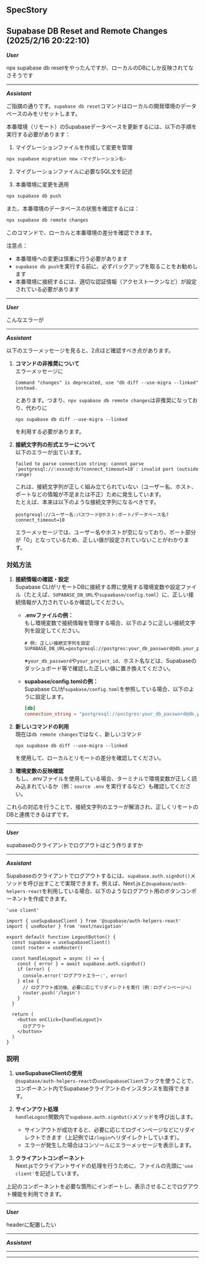 ## SpecStory

## Supabase DB Reset and Remote Changes (2025/2/16 20:22:10)

_**User**_

npx supabase db resetをやったんですが、ローカルのDBにしか反映されてなさそうです

---

_**Assistant**_

ご指摘の通りです。`supabase db reset`コマンドはローカルの開発環境のデータベースのみをリセットします。

本番環境（リモート）のSupabaseデータベースを更新するには、以下の手順を実行する必要があります：

1. マイグレーションファイルを作成して変更を管理
```bash
npx supabase migration new <マイグレーション名>
```

2. マイグレーションファイルに必要なSQL文を記述

3. 本番環境に変更を適用
```bash
npx supabase db push
```

また、本番環境のデータベースの状態を確認するには：
```bash
npx supabase db remote changes
```

このコマンドで、ローカルと本番環境の差分を確認できます。

注意点：
- 本番環境への変更は慎重に行う必要があります
- `supabase db push`を実行する前に、必ずバックアップを取ることをお勧めします
- 本番環境に接続するには、適切な認証情報（アクセストークンなど）が設定されている必要があります

---

_**User**_

こんなエラーが

---

_**Assistant**_

以下のエラーメッセージを見ると、2点ほど確認すべき点があります。

1. **コマンドの非推奨について**  
   エラーメッセージに  
   ```
   Command "changes" is deprecated, use "db diff --use-migra --linked" instead.
   ```  
   とあります。つまり、`npx supabase db remote changes`は非推奨になっており、代わりに  
   ```
   npx supabase db diff --use-migra --linked
   ```  
   を利用する必要があります。

2. **接続文字列の形式エラーについて**  
   以下のエラーが出ています。  
   ```
   failed to parse connection string: cannot parse `postgresql://:xxxxx@:0/?connect_timeout=10`: invalid port (outside range)
   ```  
   これは、接続文字列が正しく組み立てられていない（ユーザー名、ホスト、ポートなどの情報が不足または不正）ために発生しています。  
   たとえば、本来は以下のような接続文字列になるべきです。  
   ```
   postgresql://ユーザー名:パスワード@ホスト:ポート/データベース名?connect_timeout=10
   ```  
   エラーメッセージでは、ユーザー名やホストが空になっており、ポート部分が「0」となっているため、正しい値が設定されていないことがわかります。

### 対処方法

1. **接続情報の確認・設定**  
   Supabase CLIがリモートDBに接続する際に使用する環境変数や設定ファイル（たとえば、`SUPABASE_DB_URL`や`supaabase/config.toml`）に、正しい接続情報が入力されているか確認してください。

   - **.envファイルの例：**  
     もし環境変数で接続情報を管理する場合、以下のように正しい接続文字列を設定してください。

     ```env:.env
     # 例: 正しい接続文字列を設定
     SUPABASE_DB_URL=postgresql://postgres:your_db_password@db.your_project_id.supabase.co:5432/postgres
     ```
     ※`your_db_password`や`your_project_id`、ホスト名などは、Supabaseのダッシュボード等で確認した正しい値に置き換えてください。

   - **supabase/config.tomlの例：**  
     Supabase CLIが`supabase/config.toml`を参照している場合、以下のように設定します。

     ```toml:supabase/config.toml
     [db]
     connection_string = "postgresql://postgres:your_db_password@db.your_project_id.supabase.co:5432/postgres"
     ```

2. **新しいコマンドの利用**  
   現在は`db remote changes`ではなく、新しいコマンド  
   ```
   npx supabase db diff --use-migra --linked
   ```  
   を使用して、ローカルとリモートの差分を確認してください。  

3. **環境変数の反映確認**  
   もし、.envファイルを使用している場合、ターミナルで環境変数が正しく読み込まれているか（例：`source .env` を実行するなど）も確認してください。

これらの対応を行うことで、接続文字列のエラーが解消され、正しくリモートのDBと連携できるはずです。

---

_**User**_

supabaseのクライアントでログアウトはどう作りますか

---

_**Assistant**_

Supabaseのクライアントでログアウトするには、`supabase.auth.signOut()`メソッドを呼び出すことで実現できます。例えば、Next.jsと`@supabase/auth-helpers-react`を利用している場合、以下のようなログアウト用のボタンコンポーネントを作成できます。

```tsx:src/components/LogoutButton.tsx
'use client'

import { useSupabaseClient } from '@supabase/auth-helpers-react'
import { useRouter } from 'next/navigation'

export default function LogoutButton() {
  const supabase = useSupabaseClient()
  const router = useRouter()

  const handleLogout = async () => {
    const { error } = await supabase.auth.signOut()
    if (error) {
      console.error('ログアウトエラー:', error)
    } else {
      // ログアウト成功後、必要に応じてリダイレクトを実行（例：ログインページへ）
      router.push('/login')
    }
  }

  return (
    <button onClick={handleLogout}>
      ログアウト
    </button>
  )
}
```

### 説明

1. **useSupabaseClientの使用**  
   `@supabase/auth-helpers-react`の`useSupabaseClient`フックを使うことで、コンポーネント内でSupabaseクライアントのインスタンスを取得できます。

2. **サインアウト処理**  
   `handleLogout`関数内で`supabase.auth.signOut()`メソッドを呼び出します。  
   - サインアウトが成功すると、必要に応じてログインページなどにリダイレクトできます（上記例では`/login`へリダイレクトしています）。
   - エラーが発生した場合はコンソールにエラーメッセージを表示します。

3. **クライアントコンポーネント**  
   Next.jsでクライアントサイドの処理を行うために、ファイルの先頭に`'use client'`を記述しています。

上記のコンポーネントを必要な箇所にインポートし、表示させることでログアウト機能を利用できます。

---

_**User**_

headerに配置したい

---

_**Assistant**_



---



---

